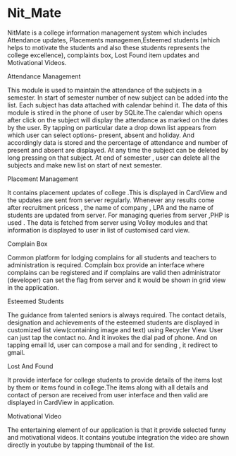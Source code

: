 # Nit_Mate

NitMate is a college information management system which includes Attendance updates, Placements managemen,Esteemed students (which helps to motivate the students and also these students represents the college excellence), complaints box, Lost Found item updates and Motivational Videos.


Attendance Management

This module is used to maintain the attendance of the subjects in a semester. In start of semester number of new subject can be added into the list. Each subject has data attached with calendar behind it. The data of this module is stired in the phone of user by SQLite.The calendar which opens after click on the subject will display the attendance as marked on the dates by the user. By tapping on particular date a drop down list appears from which user can select options- present, absent and holiday. And accordingly data is stored and the percentage of attendance and number of present and absent are displayed.
At any time the subject can be deleted by long pressing on that subject. At end of semester , user can delete all the subjects and make new list on start of next semester.


Placement Management

It contains placement updates of college .This is displayed in CardView and the updates are sent from     server regularly. Whenever any results come after recruitment pricess , the name of company , LPA and the name of students are updated from server.
For managing queries from server ,PHP is used . The data is fetched from server using Volley modules and that information is displayed to user in list of customised card view.


Complain Box

Common platform for lodging complains for all students and teachers to administration is required. Complain box provide an interface where  complains can be registered and if complains are valid then administrator (developer) can set the flag from server and it would be shown in grid view in the application.


Esteemed Students

The guidance from talented seniors is always required. The contact details, designation and achievements of the esteemed students are displayed in customized list view(containing image and text) using Recycler View. User can just tap the contact no. And it invokes the dial pad of phone. And on tapping email Id, user can compose a mail and for sending , it redirect to gmail.


Lost And Found

It provide interface for college students to provide details of the items lost by them or items found in college.The items along with all details and contact of person are received from user interface and then valid are displayed in CardView in application.


Motivational Video

The entertaining element of our application is that it provide selected funny and motivational videos. It contains youtube integration the video are shown directly in youtube by tapping thumbnail of the list.
